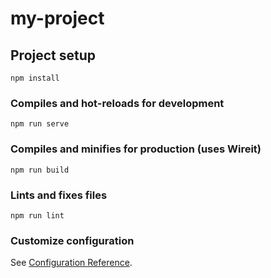 # my-project

## Project setup
```
npm install
```

### Compiles and hot-reloads for development
```
npm run serve
```

### Compiles and minifies for production (uses Wireit)
```
npm run build
```

### Lints and fixes files
```
npm run lint
```

### Customize configuration
See [Configuration Reference](https://cli.vuejs.org/config/).
